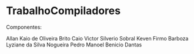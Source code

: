 # TrabalhoCompiladores
Componentes: 

Allan Kaio de Oliveira Brito
Caio Victor Silverio Sobral
Keven Firmo Barboza
Lyziane da Silva Nogueira
Pedro Manoel Benicio Dantas
